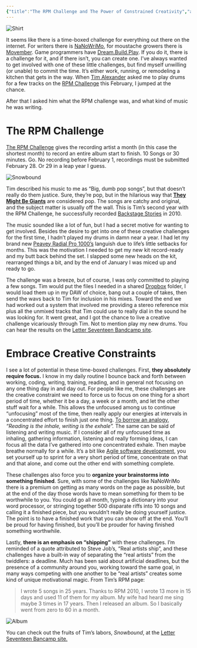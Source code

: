 ```yaml
---
{"title":"The RPM Challenge and The Power of Constrained Creativity","author":"Grant Muller","date":"2011-03-10T11:30:14+00:00","dg-publish":true,"dg-permalink":"the-rpm-challenge-and-the-power-of-constrained-creativity","lastmod":"2022-09-24T09:27:54-04:00","permalink":"/the-rpm-challenge-and-the-power-of-constrained-creativity/","dgPassFrontmatter":true}
---
```



![Shirt][13]

It seems like there is a time-boxed challenge for everything out there on the internet. For writers there is [NaNoWriMo][2], for moustache growers there is [Movember][3]. Game programmers have [Dream.Build.Play][4]. If you do it, there is a challenge for it, and if there isn’t, you can create one. I’ve always wanted to get involved with one of these little challenges, but find myself unwilling (or unable) to commit the time. It’s either work, running, or remodeling a kitchen that gets in the way. When [Tim Alexander][5] asked me to play drums for a few tracks on the [RPM Challenge][1] this February, I jumped at the chance.

After that I asked him what the RPM challenge was, and what kind of music he was writing.

# The RPM Challenge

[The RPM Challenge][1] gives the recording artist a month (in this case the shortest month) to record an entire album start to finish. 10 Songs or 30 minutes. Go. No recording before February 1, recordings must be submitted February 28. Or 29 in a leap year I guess.

![Snowbound][14]

Tim described his music to me as “Big, dumb pop songs”, but that doesn’t really do them justice. Sure, they’re pop, but in the hilarious way that __[They Might Be Giants][7]__ are considered pop. The songs are catchy and original, and the subject matter is usually off the wall. This is Tim’s second year with the RPM Challenge, he successfully recorded [Backstage Stories][6] in 2010.

The music sounded like a lot of fun, but I had a secret motive for wanting to get involved. Besides the desire to get into one of these creative challenges for the first time, I hadn’t played my drums in damn near a year. I had let my brand new [Peavey Radial Pro 1000’s][8] languish due to life’s little setbacks for months. This was the motivation I needed to get my new kit record-ready and my butt back behind the set. I slapped some new heads on the kit, rearranged things a bit, and by the end of January I was miced up and ready to go.

The challenge was a breeze, but of course, I was only committed to playing a few songs. Tim would put the files I needed in a shared [Dropbox][9] folder, I would load them up in my DAW of choice, bang out a couple of takes, then send the wavs back to Tim for inclusion in his mixes. Toward the end we had worked out a system that involved me providing a stereo reference mix plus all the unmixed tracks that Tim could use to really dial in the sound he was looking for. It went great, and I got the chance to live a creative challenge vicariously through Tim. Not to mention play my new drums. You can hear the results on the [Letter Seventeen Bandcamp site][10].

# Embrace Creative Constraints

I see a lot of potential in these time-boxed challenges. First, **they absolutely require focus.** I know in my daily routine I bounce back and forth between working, coding, writing, training, reading, and in general not focusing on any one thing day in and day out. For people like me, these challenges are the creative constraint we need to force us to focus on one thing for a short period of time, whether it be a day, a week or a month, and let the other stuff wait for a while. This allows the unfocused among us to continue “unfocusing” most of the time, then really apply our energies at intervals in a concentrated effort to finish just one thing. [To borrow an analogy][11], _“Reading is the inhale, writing is the exhale”._ The same can be said of listening and writing music. If I consider all of my unfocused time as inhaling, gathering information, listening and really forming ideas, I can focus all the data I’ve gathered into one concentrated exhale. Then maybe breathe normally for a while. It’s a bit like [Agile software development][12], you set yourself up to sprint for a very short period of time, concentrate on that and that alone, and come out the other end with something complete.

These challenges also force you to **organize your brainstorms into something finished**. Sure, with some of the challenges like NaNoWriMo there is a premium on getting as many words on the page as possible, but at the end of the day those words have to mean something for them to be worthwhile to you. You could go all month, typing a dictionary into your word processor, or stringing together 500 disparate riffs into 10 songs and calling it a finished piece, but you wouldn’t really be doing yourself justice. The point is to have a finished work that you can show off at the end. You’ll be proud for having finished, but you’ll be prouder for having finished something worthwhile.

Lastly, **there is an emphasis on “shipping”** with these challenges. I’m reminded of a quote attributed to Steve Job’s, “Real artists ship”, and these challenges have a built-in way of separating the “real artists” from the twiddlers: a deadline. Much has been said about artificial deadlines, but the presence of a community around you, working toward the same goal, in many ways competing with one another to be “real artists” creates some kind of unique motivational magic. From Tim’s RPM page:

> I wrote 5 songs in 25 years. Thanks to RPM 2010, I wrote 13 more in 15 days and used 11 of them for my album. My wife had heard me sing maybe 3 times in 17 years. Then I released an album. So I basically went from zero to 60 in a month.

![Album][15]

You can check out the fruits of Tim’s labors, _Snowbound_, at the [Letter Seventeen Bancamp site.][10]

 [1]: http://rpmchallenge.com/
 [2]: http://www.nanowrimo.org/
 [3]: http://www.movember.com/
 [4]: http://www.dreambuildplay.com/Main/Default.aspx
 [5]: http://www.letterseventeen.com/
 [6]: http://letterseventeen.bandcamp.com/album/backstage-stories
 [7]: http://www.theymightbegiants.com/
 [8]: http://peaveydrums.moonfruit.com/#/history/4519786597
 [9]: http://www.dropbox.com/
 [10]: http://letterseventeen.bandcamp.com/
 [11]: http://www.tribalwriter.com/2009/10/20/to-develop-your-writers-intuition-you-must-first-read-like-a-maniac/
 [12]: http://en.wikipedia.org/wiki/Agile_software_development
 [13]: /images/rpm_11_tshirt_web1.jpg
 [14]: /images/77509505-1.jpg
 [15]: /images/2578047960-1.jpg
